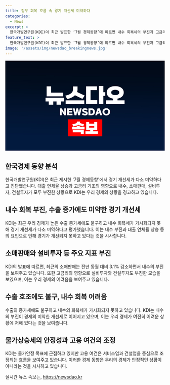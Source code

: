 ```yaml
---
title: 정부 회복 흐름 속 경기 개선세 미약하다
categories:
  - News
excerpt: >
  한국개발연구원(KDI)이 최근 발표한 ‘7월 경제동향’에 따르면 내수 회복세의 부진과 고금리로 인한 내수 회복의 어려움으로 경기 개선세가 다소 미약하다고 진단했다. 수출 증가에도 불구하고 내수 부진이 지속되며, 대출 연체율과 소비, 설비투자, 건설투자의 부진이 경기를 제약하고 있다. 또한, 제조업과 소매판매의 부진으로 인한 경기 개선이 완만한 모습을 보이고 있다. 기획재정부는 KDI와는 다르게 수출과 제조업을 중심으로 경기 회복이 계속되고 있다고 평가하고 있다.
feature_text: >
  한국개발연구원(KDI)이 최근 발표한 ‘7월 경제동향’에 따르면 내수 회복세의 부진과 고금리로 인한 내수 회복의 어려움으로 경기 개선세가 다소 미약하다고 진단했다. 수출 증가에도 불구하고 내수 부진이 지속되며, 대출 연체율과 소비, 설비투자, 건설투자의 부진이 경기를 제약하고 있다. 또한, 제조업과 소매판매의 부진으로 인한 경기 개선이 완만한 모습을 보이고 있다. 기획재정부는 KDI와는 다르게 수출과 제조업을 중심으로 경기 회복이 계속되고 있다고 평가하고 있다.
image: '/assets/img/newsdao_breakingnews.jpg'
---
```


<p><img src="/assets/img/newsdao_breakingnews.jpg" alt="bookingtag 속보" /></p>

<h2 data-ke-size="size26">한국경제 동향 분석</h2>

<p data-ke-size="size16">한국개발연구원(KDI)은 최근 제시한 '7월 경제동향'에서 경기 개선세가 다소 미약하다고 진단했습니다. 대출 연체율 상승과 고금리 기조의 영향으로 내수, 소매판매, 설비투자, 건설투자가 모두 부진한 상황으로 KDI는 우리 경제의 상황을 경고하고 있습니다.</p>

<h2 data-ke-size="size24">내수 회복 부진, 수출 증가에도 미약한 경기 개선세</h2>

<p data-ke-size="size16">KDI는 최근 우리 경제가 높은 수출 증가세에도 불구하고 내수 회복세가 가시화되지 못해 경기 개선세가 다소 미약하다고 평가했습니다. 이는 내수 부진과 대출 연체율 상승 등의 요인으로 인해 경기가 개선되지 못하고 있다는 것을 시사합니다.</p>

<h2 data-ke-size="size24">소매판매와 설비투자 등 주요 지표 부진</h2>

<p data-ke-size="size16">KDI의 발표에 따르면, 최근의 소매판매는 전년 동월 대비 3.1% 감소하면서 내수의 부진을 보여주고 있습니다. 또한 고금리의 영향으로 설비투자와 건설투자도 부진한 모습을 보였으며, 이는 우리 경제의 어려움을 보여주고 있습니다.</p>

<h2 data-ke-size="size24">수출 호조에도 불구, 내수 회복 어려움</h2>

<p data-ke-size="size16">수출의 증가세에도 불구하고 내수의 회복세가 가시화되지 못하고 있습니다. KDI는 내수의 부진이 경제의 미약한 개선세로 이어지고 있으며, 이는 우리 경제가 여전히 어려운 상황에 처해 있다는 것을 보여줍니다.</p>

<h2 data-ke-size="size24">물가상승세의 안정성과 고용 여건의 조정</h2>

<p data-ke-size="size16">KDI는 물가안정 목표에 근접하고 있지만 고용 여건은 서비스업과 건설업을 중심으로 조정되는 흐름을 보여주고 있습니다. 이러한 경제 동향은 우리의 경제가 안정적인 상황이 아니라는 것을 시사하고 있습니다.</p>
실시간 뉴스 속보는, <a href="https://newsdao.kr" rel="dofollow">https://newsdao.kr</a>


